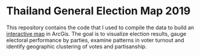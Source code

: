 # Thailand General Election Map 2019
This repository contains the code that I used to compile the data to build an [interactive map](https://experience.arcgis.com/experience/fdcdec989c2c4c97a38df2369bf1194c/) in ArcGis. The goal is to visualize election results, gauge electoral performance by parties, examine patterns in voter turnout and identify geographic clustering of votes and partisanship.
